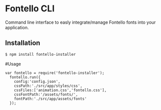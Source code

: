 # Fontello CLI

Command line interface to easly integrate/manage Fontello fonts into your application.


## Installation
```sh
$ npm install fontello-installer
```

#Usage

```
var fontello = require('fontello-installer');
  fontello.run({
    config:'config.json',
    cssPath:'./src/app/styles/css',
    cssFiles:['animation.css','fontello.css'],
    cssFontPath:'/assets/fonts/',
    fontPath:'./src/app/assets/fonts'
  });
```  